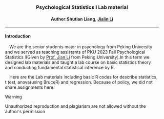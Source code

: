### <center>Psychological Statistics I Lab material</center>
#### <center>Author:Shutian Liang, [Jialin Li](https://github.com/JiaLinLi0822)</center>
***
#### Introduction
&emsp;We are the senior students major in psychology from Peking University and we served as teaching assistants of PKU 2023 Fall Psychological Statistics I(Given by [Prof. Jian Li](https://www.psy.pku.edu.cn/szdw/qzjy/jsyjy/lj/index.htm) from Peking University).In this term we designed lab materials and taught a lab course on basic statistics theory and conducting fundamental statistical inference by R.

&emsp;Here are the Lab materials including basic R codes for describe statistics, t test, anova(using BruceR) and regression. Because of policy, we did not share assignments here.</br>

>[!warning]
>Unauthorized reproduction and plagiarism are not allowed without the author's permission

